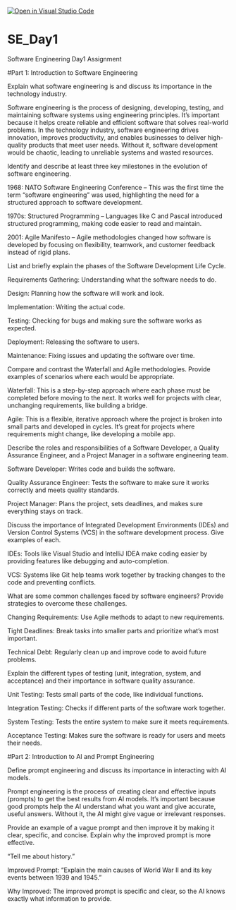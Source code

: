 [![Open in Visual Studio Code](https://classroom.github.com/assets/open-in-vscode-2e0aaae1b6195c2367325f4f02e2d04e9abb55f0b24a779b69b11b9e10269abc.svg)](https://classroom.github.com/online_ide?assignment_repo_id=18377657&assignment_repo_type=AssignmentRepo)
# SE_Day1
Software Engineering Day1 Assignment

#Part 1: Introduction to Software Engineering

Explain what software engineering is and discuss its importance in the technology industry.

Software engineering is the process of designing, developing, testing, and maintaining software systems using engineering principles. It’s important because it helps create reliable and efficient software that solves real-world problems. In the technology industry, software engineering drives innovation, improves productivity, and enables businesses to deliver high-quality products that meet user needs. Without it, software development would be chaotic, leading to unreliable systems and wasted resources.


Identify and describe at least three key milestones in the evolution of software engineering.


1968: NATO Software Engineering Conference – This was the first time the term “software engineering” was used, highlighting the need for a structured approach to software development.

1970s: Structured Programming – Languages like C and Pascal introduced structured programming, making code easier to read and maintain.

2001: Agile Manifesto – Agile methodologies changed how software is developed by focusing on flexibility, teamwork, and customer feedback instead of rigid plans.


List and briefly explain the phases of the Software Development Life Cycle.

Requirements Gathering: Understanding what the software needs to do.

Design: Planning how the software will work and look.

Implementation: Writing the actual code.

Testing: Checking for bugs and making sure the software works as expected.

Deployment: Releasing the software to users.

Maintenance: Fixing issues and updating the software over time.


Compare and contrast the Waterfall and Agile methodologies. Provide examples of scenarios where each would be appropriate.

Waterfall: This is a step-by-step approach where each phase must be completed before moving to the next. It works well for projects with clear, unchanging requirements, like building a bridge.

Agile: This is a flexible, iterative approach where the project is broken into small parts and developed in cycles. It’s great for projects where requirements might change, like developing a mobile app.


Describe the roles and responsibilities of a Software Developer, a Quality Assurance Engineer, and a Project Manager in a software engineering team.

Software Developer: Writes code and builds the software.

Quality Assurance Engineer: Tests the software to make sure it works correctly and meets quality standards.

Project Manager: Plans the project, sets deadlines, and makes sure everything stays on track.

Discuss the importance of Integrated Development Environments (IDEs) and Version Control Systems (VCS) in the software development process. Give examples of each.

IDEs: Tools like Visual Studio and IntelliJ IDEA make coding easier by providing features like debugging and auto-completion.

VCS: Systems like Git help teams work together by tracking changes to the code and preventing conflicts.


What are some common challenges faced by software engineers? Provide strategies to overcome these challenges.


Changing Requirements: Use Agile methods to adapt to new requirements.

Tight Deadlines: Break tasks into smaller parts and prioritize what’s most important.

Technical Debt: Regularly clean up and improve code to avoid future problems.


Explain the different types of testing (unit, integration, system, and acceptance) and their importance in software quality assurance.

Unit Testing: Tests small parts of the code, like individual functions.

Integration Testing: Checks if different parts of the software work together.

System Testing: Tests the entire system to make sure it meets requirements.

Acceptance Testing: Makes sure the software is ready for users and meets their needs.


#Part 2: Introduction to AI and Prompt Engineering


Define prompt engineering and discuss its importance in interacting with AI models.

Prompt engineering is the process of creating clear and effective inputs (prompts) to get the best results from AI models. It’s important because good prompts help the AI understand what you want and give accurate, useful answers. Without it, the AI might give vague or irrelevant responses.

Provide an example of a vague prompt and then improve it by making it clear, specific, and concise. Explain why the improved prompt is more effective.


“Tell me about history.”

Improved Prompt: “Explain the main causes of World War II and its key events between 1939 and 1945.”

Why Improved: The improved prompt is specific and clear, so the AI knows exactly what information to provide.